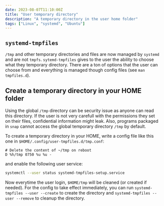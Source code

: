 ```yaml
---
date: 2023-08-07T11:10:00Z
title: "User temporary directory"
description: "A temporary directory in the user home folder"
tags: ["Linux", "systemd", "Ubuntu"]
---
```


## `systemd-tmpfiles`

`/tmp` and other temporary directories and files are now managed by `systemd` and are not `tmpfs`. `sytemd-tmpfiles` gives to the user the ability to choose what they temporary directory. There are a ton of options that the user can choose from and everything is managed though config files (see `man tmpfiles.d`).

## Create a temporary directory in your HOME folder

Using the global `/tmp` directory can be security issue as anyone can read this directory. If the user is not very carefull with the permissions they set on their files, confidential information might leak. Also, programs packaged in `snap` cannot access the global temporary directory `/tmp` by default.

To create a temporary directory in your HOME, write a config file like this one in `$HOME/.config/user-tmpfiles.d/tmp.conf`:

```
# Delete the content of ~/tmp on reboot
D %h/tmp 0750 %u %u -
```

and enable the following user service:

```bash
systemctl --user status systemd-tmpfiles-setup.service
```

Now everytime the user login, `$HOME/tmp` will be cleaned (or created if needed). For the config to take effect immediately, you can run `systemd-tmpfiles --user --create` to create the directory and `systemd-tmpfiles --user --remove` to cleanup the directory.
